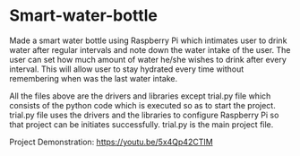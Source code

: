 # Smart-water-bottle

Made a smart water bottle using Raspberry Pi which intimates user to drink water after regular intervals and note down the water intake of the user. The user can set how much amount of water he/she wishes to drink after every interval. This will allow user to stay hydrated every time without remembering when was the last water intake.

All the files above are the drivers and libraries except trial.py file which consists of the python code which is executed so as to start the project. trial.py file uses the drivers and the libraries to configure Raspberry Pi so that project can be initiates successfully. trial.py is the main project file.

Project Demonstration: https://youtu.be/5x4Qp42CTIM
